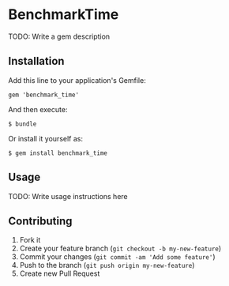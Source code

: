 # BenchmarkTime

TODO: Write a gem description

## Installation

Add this line to your application's Gemfile:

    gem 'benchmark_time'

And then execute:

    $ bundle

Or install it yourself as:

    $ gem install benchmark_time

## Usage

TODO: Write usage instructions here

## Contributing

1. Fork it
2. Create your feature branch (`git checkout -b my-new-feature`)
3. Commit your changes (`git commit -am 'Add some feature'`)
4. Push to the branch (`git push origin my-new-feature`)
5. Create new Pull Request
